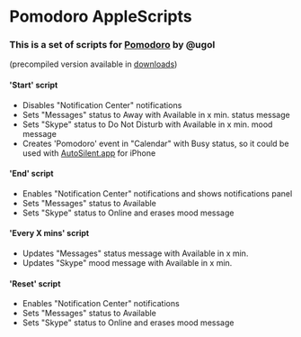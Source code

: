 Pomodoro AppleScripts
================

### This is a set of scripts for [Pomodoro](https://github.com/ugol/pomodoro) by @ugol
(precompiled version available in [downloads](https://github.com/vrybas/pomodoro-scripts/downloads))

#### 'Start' script
* Disables "Notification Center" notifications
* Sets "Messages" status to Away with Available in x min. status message
* Sets "Skype" status to Do Not Disturb with Available in x min. mood message
* Creates 'Pomodoro' event in "Calendar" with Busy status,
  so it could be used with [AutoSilent.app](http://itunes.apple.com/us/app/autosilent/id474777148?mt=8)
  for iPhone

#### 'End' script
* Enables "Notification Center" notifications and shows notifications panel
* Sets "Messages" status to Available
* Sets "Skype" status to Online and erases mood message

#### 'Every X mins' script
* Updates "Messages" status message with Available in x min.
* Updates "Skype" mood message with Available in x min.

#### 'Reset' script
* Enables "Notification Center" notifications
* Sets "Messages" status to Available
* Sets "Skype" status to Online and erases mood message

